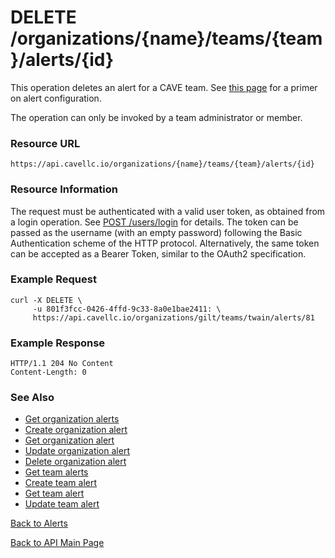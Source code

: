 # DELETE /organizations/{name}/teams/{team}/alerts/{id}
This operation deletes an alert for a CAVE team. See [this page](../alerts.md) for a primer on alert configuration.

The operation can only be invoked by a team administrator or member.

### Resource URL

`https://api.cavellc.io/organizations/{name}/teams/{team}/alerts/{id}`

### Resource Information

The request must be authenticated with a valid user token, as obtained from a login operation. See [POST /users/login](../users/login.md) for details. The token can be passed as the username (with an empty password) following the Basic Authentication scheme of the HTTP protocol. Alternatively, the same token can be accepted as a Bearer Token, similar to the OAuth2 specification.

### Example Request

    curl -X DELETE \
         -u 801f3fcc-0426-4ffd-9c33-8a0e1bae2411: \
         https://api.cavellc.io/organizations/gilt/teams/twain/alerts/81

### Example Response

    HTTP/1.1 204 No Content
    Content-Length: 0

    
### See Also

* [Get organization alerts](get-org-alerts.md)
* [Create organization alert](create-org-alert.md)
* [Get organization alert](get-org-alert.md)
* [Update organization alert](update-org-alert.md)
* [Delete organization alert](delete-org-alert.md)
* [Get team alerts](get-team-alerts.md)
* [Create team alert](create-team-alert.md)
* [Get team alert](get-team-alert.md)
* [Update team alert](update-team-alert.md)

[Back to Alerts](README.md)

[Back to API Main Page](../api.md)


